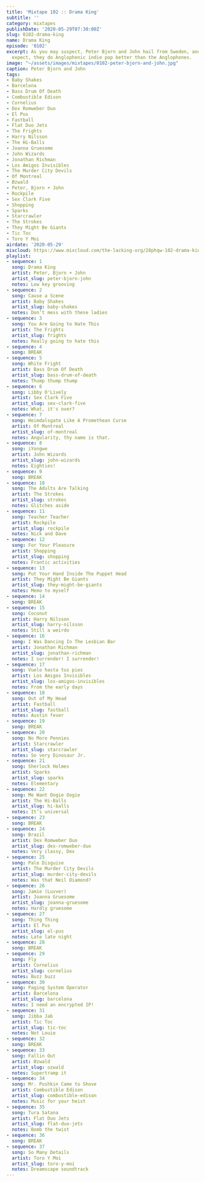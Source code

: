 ```yaml
---
title: 'Mixtape 102 :: Drama King'
subtitle: ''
category: mixtapes
publishDate: '2020-05-29T07:30:00Z'
slug: 0102-drama-king
name: Drama King
episode: '0102'
excerpt: As you may suspect, Peter Bjorn and John hail from Sweden, and as you may
  expect, they do Anglophonic indie pop better than the Anglophones.
image: "~/assets/images/mixtapes/0102-peter-bjorn-and-john.jpg"
caption: Peter Bjorn and John
tags:
- Baby Shakes
- Barcelona
- Bass Drum Of Death
- Combustible Edison
- Cornelius
- Dex Romweber Duo
- El Pus
- Fastball
- Flat Duo Jets
- The Frights
- Harry Nilsson
- The Hi-Balls
- Joanna Gruesome
- John Wizards
- Jonathan Richman
- Los Amigos Invisibles
- The Murder City Devils
- Of Montreal
- Øzwald
- Peter, Bjorn + John
- Rockpile
- Sex Clark Five
- Shopping
- Sparks
- Starcrawler
- The Strokes
- They Might Be Giants
- Tic Toc
- Toro Y Moi
airdate: '2020-05-29'
mixcloud: https://www.mixcloud.com/the-lacking-org/28phqw-102-drama-king/
playlist:
- sequence: 1
  song: Drama King
  artist: Peter, Bjorn + John
  artist_slug: peter-bjorn-john
  notes: Low key grooving
- sequence: 2
  song: Cause a Scene
  artist: Baby Shakes
  artist_slug: baby-shakes
  notes: Don’t mess with these ladies
- sequence: 3
  song: You Are Going to Hate This
  artist: The Frights
  artist_slug: frights
  notes: Really going to hate this
- sequence: 4
  song: BREAK
- sequence: 5
  song: White Fright
  artist: Bass Drum Of Death
  artist_slug: bass-drum-of-death
  notes: Thump thump thump
- sequence: 6
  song: Libby O'Lively
  artist: Sex Clark Five
  artist_slug: sex-clark-five
  notes: What, it's over?
- sequence: 7
  song: Heimdalsgate Like A Promethean Curse
  artist: Of Montreal
  artist_slug: of-montreal
  notes: Angularity, thy name is that.
- sequence: 8
  song: iYongwe
  artist: John Wizards
  artist_slug: john-wizards
  notes: Eighties!
- sequence: 9
  song: BREAK
- sequence: 10
  song: The Adults Are Talking
  artist: The Strokes
  artist_slug: strokes
  notes: Glitches aside
- sequence: 11
  song: Teacher Teacher
  artist: Rockpile
  artist_slug: rockpile
  notes: Nick and Dave
- sequence: 12
  song: For Your Pleasure
  artist: Shopping
  artist_slug: shopping
  notes: Frantic activities
- sequence: 13
  song: Put Your Hand Inside The Puppet Head
  artist: They Might Be Giants
  artist_slug: they-might-be-giants
  notes: Memo to myself
- sequence: 14
  song: BREAK
- sequence: 15
  song: Coconut
  artist: Harry Nilsson
  artist_slug: harry-nilsson
  notes: Still a weirdo
- sequence: 16
  song: I Was Dancing In The Lesbian Bar
  artist: Jonathan Richman
  artist_slug: jonathan-richman
  notes: I surrender! I surrender!
- sequence: 17
  song: Vuelo hasta tus pies
  artist: Los Amigos Invisibles
  artist_slug: los-amigos-invisibles
  notes: From the early days
- sequence: 18
  song: Out of My Head
  artist: Fastball
  artist_slug: fastball
  notes: Austin fever
- sequence: 19
  song: BREAK
- sequence: 20
  song: No More Pennies
  artist: Starcrawler
  artist_slug: starcrawler
  notes: So very Dinosaur Jr.
- sequence: 21
  song: Sherlock Holmes
  artist: Sparks
  artist_slug: sparks
  notes: Elementary
- sequence: 22
  song: Me Want Oogie Oogie
  artist: The Hi-Balls
  artist_slug: hi-balls
  notes: It’s universal
- sequence: 23
  song: BREAK
- sequence: 24
  song: Brazil
  artist: Dex Romweber Duo
  artist_slug: dex-romweber-duo
  notes: Very classy, Dex
- sequence: 25
  song: Pale Disguise
  artist: The Murder City Devils
  artist_slug: murder-city-devils
  notes: Was that Neil Diamond?
- sequence: 26
  song: Jamie (Luvver)
  artist: Joanna Gruesome
  artist_slug: joanna-gruesome
  notes: Hardly gruesome
- sequence: 27
  song: Thing Thing
  artist: El Pus
  artist_slug: el-pus
  notes: Late late night
- sequence: 28
  song: BREAK
- sequence: 29
  song: Fly
  artist: Cornelius
  artist_slug: cornelius
  notes: Buzz buzz
- sequence: 30
  song: Paging System Operator
  artist: Barcelona
  artist_slug: barcelona
  notes: I need an encrypted IP!
- sequence: 31
  song: Jibba Jab
  artist: Tic Toc
  artist_slug: tic-toc
  notes: Not Louie
- sequence: 32
  song: BREAK
- sequence: 33
  song: Fallin Out
  artist: Øzwald
  artist_slug: ozwald
  notes: Supertramp it
- sequence: 34
  song: Mr. Pushkin Came to Shove
  artist: Combustible Edison
  artist_slug: combustible-edison
  notes: Music for your heist
- sequence: 35
  song: Tura Satana
  artist: Flat Duo Jets
  artist_slug: flat-duo-jets
  notes: Bomb the twist
- sequence: 36
  song: BREAK
- sequence: 37
  song: So Many Details
  artist: Toro Y Moi
  artist_slug: toro-y-moi
  notes: Dreamscape soundtrack
---
```


